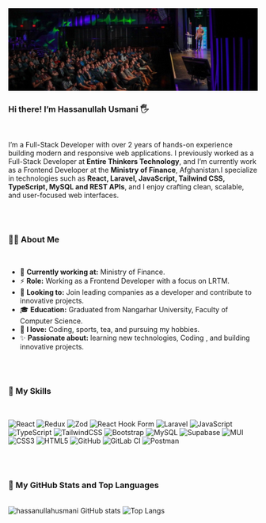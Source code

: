 <img src="https://github.com/hassanullahusmani45/hassanullahusmani45/blob/main/banner.jpeg?raw=true"/>
<br/>

### Hi there!  I’m **Hassanullah Usmani** 🖐
<br/>

  I’m a Full-Stack Developer with over 2 years of hands-on experience building modern and responsive web applications.
I previously worked as a Full-Stack Developer at **Entire Thinkers Technology**, and I’m currently work as a Frontend Developer at the **Ministry of Finance**, Afghanistan.I specialize in technologies such as **React, Laravel, JavaScript, Tailwind CSS, TypeScript, MySQL and REST APIs**, and I enjoy crafting clean, scalable, and user-focused web interfaces.


<br/>
<br/>

### 👨‍💻 About Me
<br/>

- 💼 **Currently working at:** Ministry of Finance.
- ⚡ **Role:** Working as a Frontend Developer with a focus on LRTM.
- 👯 **Looking to:** Join leading companies as a developer and contribute to innovative projects.
- 🎓 **Education:** Graduated from Nangarhar University, Faculty of Computer Science.
- 🌿 **I love:** Coding, sports, tea, and pursuing my hobbies.
- ✨ **Passionate about:** learning new technologies, Coding , and building innovative projects.

<br/>
<br/>

### 💪 My Skills
<br/>


![React](https://img.shields.io/badge/react-%2320232a.svg?style=for-the-badge&logo=react&logoColor=%2361DAFB) ![Redux](https://img.shields.io/badge/redux-%23593d88.svg?style=for-the-badge&logo=redux&logoColor=white) 	![Zod](https://img.shields.io/badge/zod-%233068b7.svg?style=for-the-badge&logo=zod&logoColor=white) ![React Hook Form](https://img.shields.io/badge/React%20Hook%20Form-%23EC5990.svg?style=for-the-badge&logo=reacthookform&logoColor=white) ![Laravel](https://img.shields.io/badge/laravel-%23FF2D20.svg?style=for-the-badge&logo=laravel&logoColor=white) ![JavaScript](https://img.shields.io/badge/javascript-%23323330.svg?style=for-the-badge&logo=javascript&logoColor=%23F7DF1E) ![TypeScript](https://img.shields.io/badge/typescript-%23007ACC.svg?style=for-the-badge&logo=typescript&logoColor=white) ![TailwindCSS](https://img.shields.io/badge/tailwindcss-%2338B2AC.svg?style=for-the-badge&logo=tailwind-css&logoColor=white)  ![Bootstrap](https://img.shields.io/badge/bootstrap-%238511FA.svg?style=for-the-badge&logo=bootstrap&logoColor=white)  	![MySQL](https://img.shields.io/badge/mysql-4479A1.svg?style=for-the-badge&logo=mysql&logoColor=white) ![Supabase](https://img.shields.io/badge/Supabase-3ECF8E?style=for-the-badge&logo=supabase&logoColor=white)  ![MUI](https://img.shields.io/badge/MUI-%230081CB.svg?style=for-the-badge&logo=mui&logoColor=white)  ![CSS3](https://img.shields.io/badge/css3-%231572B6.svg?style=for-the-badge&logo=css3&logoColor=white)  ![HTML5](https://img.shields.io/badge/html5-%23E34F26.svg?style=for-the-badge&logo=html5&logoColor=white)  ![GitHub](https://img.shields.io/badge/github-%23121011.svg?style=for-the-badge&logo=github&logoColor=white) ![GitLab CI](https://img.shields.io/badge/gitlab%20ci-%23181717.svg?style=for-the-badge&logo=gitlab&logoColor=white)	![Postman](https://img.shields.io/badge/Postman-FF6C37?style=for-the-badge&logo=postman&logoColor=white)


<br/>
<br/>

### 🌟 My GitHub Stats and Top Languages
<br/>

<span>
   <img alt="hassanullahusmani GitHub stats" src="https://github-readme-stats.vercel.app/api?username=hassanullahusmani45&show_icons=true&theme=transparent&hide=contribs)](https://github.com/anuraghazra/github-readme-stats"/>

  <img alt="Top Langs" src="https://github-readme-stats.vercel.app/api/top-langs/?username=hassanullahusmani45&theme=transparent&layout=compact"/>
<span/>



















